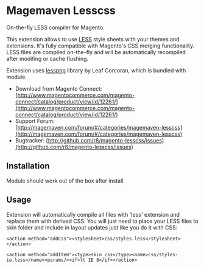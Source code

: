 Magemaven Lesscss
=================

On-the-fly LESS compiler for Magento.

This extension allows to use [LESS](http://lesscss.org) style sheets with your themes and extensions. It's fully compatible with Magento's CSS merging functionality. LESS files are compiled on-the-fly and will be automatically recompiled after modifing or cache flushing. 

Extension uses [lessphp](http://leafo.net/lessphp/) library by Leaf Corcoran, which is bundled with module.

* Download from Magento Connect: [http://www.magentocommerce.com/magento-connect/catalog/product/view/id/12261/](http://www.magentocommerce.com/magento-connect/catalog/product/view/id/12261/)
* Support Forum: [http://magemaven.com/forum/#/categories/magemaven-lesscss](http://magemaven.com/forum/#/categories/magemaven-lesscss)
* Bugtracker: [http://github.com/r8/magento-lesscss/issues](http://github.com/r8/magento-lesscss/issues)

Installation
------------

Module should work out of the box after install.

Usage
-----

Extension will automatically compile all files with 'less' extension and replace them with derived CSS. You will just need to place your LESS files to skin folder and include in layout updates just like you do it with CSS:

`<action method="addCss"><stylesheet>css/styles.less</stylesheet></action>`

`<action method="addItem"><type>skin_css</type><name>css/styles-ie.less</name><params/><if>lt IE 8</if></action>`
